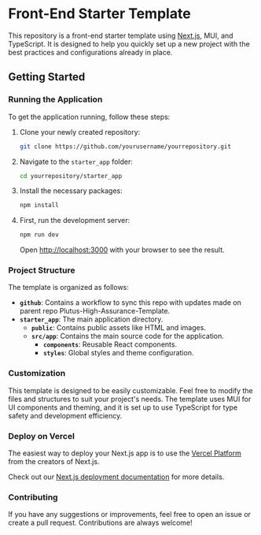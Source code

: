 # Front-End Starter Template

This repository is a front-end starter template using [Next.js](https://nextjs.org/), MUI, and TypeScript. It is designed to help you quickly set up a new project with the best practices and configurations already in place.

## Getting Started

### Running the Application

To get the application running, follow these steps:

1. Clone your newly created repository:
    ```bash
    git clone https://github.com/yourusername/yourrepository.git
    ```

2. Navigate to the `starter_app` folder:
    ```bash
    cd yourrepository/starter_app
    ```

3. Install the necessary packages:
    ```bash
    npm install
    ```

4. First, run the development server:
    ```bash
    npm run dev
    ```
    Open [http://localhost:3000](http://localhost:3000) with your browser to see the result.

### Project Structure

The template is organized as follows:

- **`github`**: Contains a workflow to sync this repo with updates made on parent repo Plutus-High-Assurance-Template.
- **`starter_app`**: The main application directory.
    - **`public`**: Contains public assets like HTML and images.
    - **`src/app`**: Contains the main source code for the application.
        - **`components`**: Reusable React components.
        - **`styles`**: Global styles and theme configuration.
    

### Customization

This template is designed to be easily customizable. Feel free to modify the files and structures to suit your project's needs. The template uses MUI for UI components and theming, and it is set up to use TypeScript for type safety and development efficiency.

### Deploy on Vercel

The easiest way to deploy your Next.js app is to use the [Vercel Platform](https://vercel.com/new?utm_medium=default-template&filter=next.js&utm_source=create-next-app&utm_campaign=create-next-app-readme) from the creators of Next.js.

Check out our [Next.js deployment documentation](https://nextjs.org/docs/deployment) for more details.

### Contributing

If you have any suggestions or improvements, feel free to open an issue or create a pull request. Contributions are always welcome!

